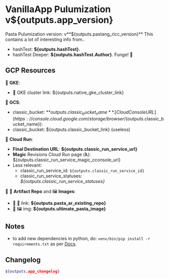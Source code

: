 # VanillaApp Pulumization v${outputs.app_version}

Pasta Pulumization version: v**${outputs.pastang_ricc_version}**
This contains a lot of interesting info from..

* hashTest: **${outputs.hashTest}**.
* hashTest Deeper: **${outputs.hashTest.Author}**. Funge! 🍄

## GCP Resources

🌃 **GKE**:

* 🌃 GKE cluster link: ${outputs.native_gke_cluster_link}


🔋 **GCS**:

* classic_bucket: **${outputs.classic_bucket_name}**. [CloudConsoleURL](https://console.cloud.google.com/storage/browser/${outputs.classic_bucket_name}):
* classic_bucket: ${outputs.classic_bucket_link} (useless)

🏃 **Cloud Run**:

* **Final Destination URL**: **${outputs.classic_run_service_url}**
* **Magic** Revisions Cloud Run page (**λ**): ${outputs.classic_run_service_magic_cconsole_url}
* Less relevant:
    * classic_run_service_id: `${outputs.classic_run_service_id}`
    * classic_run_service_statuses: *${outputs.classic_run_service_statuses}*

🍝 🔋 **Artifact Repo** and 🖼️ **Images**:

* 🍝 🔋 link: **${outputs.pasta_ar_existing_repo}**
* 🍝 🖼️ img: **${outputs.ultimate_pasta_image}**

## Notes

* to add new dependencies in python, do: `venv/bin/pip install -r requirements.txt` as per [Docs](https://www.pulumi.com/docs/intro/languages/python/).

## Changelog

```bash
${outputs.app_changelog}
```
